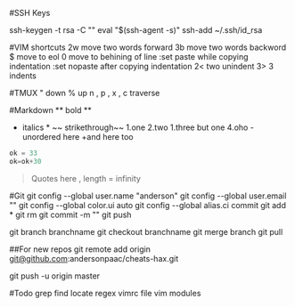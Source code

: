 #SSH Keys


ssh-keygen -t rsa -C ""
eval "$(ssh-agent -s)"
ssh-add ~/.ssh/id_rsa


#VIM shortcuts
2w move two words forward
3b move two words backword
$ move to eol
0 move to behining of line
:set paste while copying indentation
:set nopaste after copying indentation
2< two unindent
3> 3 indents

#TMUX
" down
% up
n , p , x , c traverse

#Markdown
** bold **
* italics *
~~ strikethrough~~
1.one
2.two
1.three but one
4.oho
-unordered here
+and here too
```python 
ok = 33
ok=ok+30
```
>Quotes here , length = infinity

#Git
git config --global user.name "anderson"
git config --global user.email ""
git config --global color.ui auto
git config --global alias.ci commit
git add *
git rm 
git commit -m ""
git push

git branch branchname
git checkout branchname
git merge branch
git pull

##For new repos
git remote add origin git@github.com:andersonpaac/cheats-hax.git

git push -u origin master

#Todo
grep
find
locate
regex
vimrc file
vim modules
